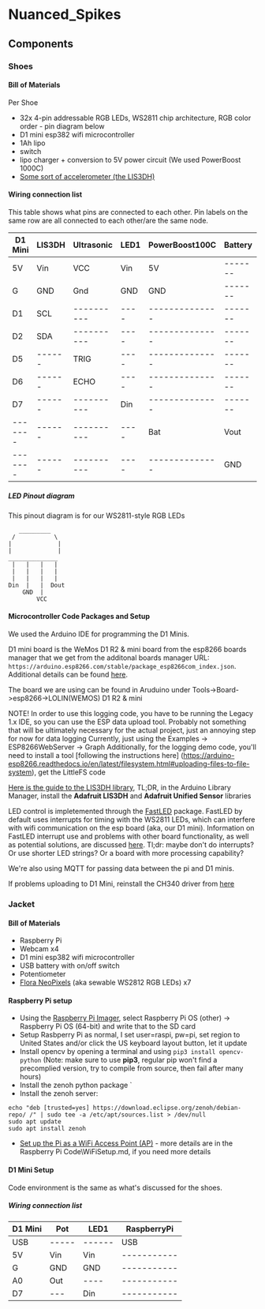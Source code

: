 # Nuanced_Spikes

## Components

### Shoes
#### Bill of Materials
Per Shoe

 - 32x 4-pin addressable RGB LEDs, WS2811 chip architecture, RGB color order - pin diagram below
 - D1 mini esp382 wifi microcontroller
 - 1Ah lipo
 - switch
 - lipo charger + conversion to 5V power circuit (We used PowerBoost 1000C)
 - [Some sort of accelerometer (the LIS3DH)](https://learn.adafruit.com/adafruit-lis3dh-triple-axis-accelerometer-breakout)


#### Wiring connection list
This table shows what pins are connected to each other. Pin labels on the same row are all connected to each other/are the same node.

| D1 Mini | LIS3DH | Ultrasonic | LED1 | PowerBoost100C | Battery | Switch |
| --------|--------|------------|------|----------------|---------|--------|
|    5V   |  Vin   |     VCC    | Vin  |      5V        | ------- | ------ |
|    G    |  GND   |     Gnd    | GND  |      GND       | ------- | Pin 1  |
|    D1   |  SCL   | ---------- | ---- | -------------- | ------- | ------ |
|    D2   |  SDA   | ---------- | ---- | -------------- | ------- | ------ |
|    D5   | ------ |    TRIG    | ---- | -------------- | ------- | ------ |
|    D6   | ------ |    ECHO    | ---- | -------------- | ------- | ------ |
|    D7   | ------ | ---------- | Din  | -------------- | ------- | ------ |
| ------- | ------ | ---------- | ---- |      Bat       |  Vout   | ------ |
| ------- | ------ | ---------- | ---- | -------------- |   GND   | Common |


##### LED Pinout diagram
This pinout diagram is for our WS2811-style RGB LEDs

```
   _________
 /           \
|             |
|             |
______________
 |   |   |   |
 |   |   |   |
 |   |   |   |
Din  |   |  Dout
    GND  |
        VCC
```


#### Microcontroller Code Packages and Setup
We used the Arduino IDE for programming the D1 Minis.

D1 mini board is the WeMos D1 R2 & mini board from the esp8266 boards manager that we get from the additonal boards manager URL: ```https://arduino.esp8266.com/stable/package_esp8266com_index.json```. Additional details can be found [here](https://makersportal.com/blog/2019/6/12/wemos-d1-mini-esp8266-arduino-wifi-board).

The board we are using can be found in Aruduino under Tools->Board->esp8266->LOLIN(WEMOS) D1 R2 & mini

NOTE! In order to use this logging code, you have to be running the Legacy 1.x IDE, so you can use the ESP data upload tool.
Probably not something that will be ultimately necessary for the actual project, just an annoying step for now for data logging
Currently, just using the Examples -> ESP8266WebServer -> Graph
Additionally, for the logging demo code, you'll need to install a tool [following the instructions here] (https://arduino-esp8266.readthedocs.io/en/latest/filesystem.html#uploading-files-to-file-system), get the LittleFS code

[Here is the guide to the LIS3DH library](https://learn.adafruit.com/adafruit-lis3dh-triple-axis-accelerometer-breakout/arduino), TL;DR, in the Arduino Library Manager, install the **Adafruit LIS3DH** and **Adafruit Unified Sensor** libraries

LED control is impletemented through the [FastLED](https://fastled.io/) package. FastLED by default uses interrupts for timing with the WS2811 LEDs, which can interfere with wifi communication on the esp board (aka, our D1 mini). Information on FastLED interrupt use and problems with other board functionality, as well as potential solutions, are discussed [here](https://github.com/FastLED/FastLED/wiki/Interrupt-problems). Tl;dr: maybe don't do interrupts? Or use shorter LED strings? Or a board with more processing capability?

We're also using MQTT for passing data between the pi and D1 minis.

If problems uploading to D1 Mini, reinstall the CH340 driver from [here](https://sparks.gogo.co.nz/ch340.html)


### Jacket
#### Bill of Materials

- Raspberry Pi
- Webcam x4
- D1 mini esp382 wifi microcontroller
- USB battery with on/off switch
- Potentiometer
- [Flora NeoPixels](https://www.adafruit.com/product/1260) (aka sewable WS2812 RGB LEDs) x7

#### Raspberry Pi setup

- Using the [Raspberry Pi Imager](https://www.raspberrypi.com/software/), select Raspberry Pi OS (other) -> Raspberry Pi OS (64-bit) and write that to the SD card
- Setup Rasbperry Pi as normal, I set user=raspi, pw=pi, set region to United States and/or click the US keyboard layout button, let it update
- Install opencv by opening a terminal and using `pip3 install opencv-python` (Note: make sure to use **pip3**, regular pip won't find a precomplied version, try to compile from source, then fail after many hours)
-  Install the zenoh python package `
-  Install the zenoh server: 
```
echo "deb [trusted=yes] https://download.eclipse.org/zenoh/debian-repo/ /" | sudo tee -a /etc/apt/sources.list > /dev/null
sudo apt update
sudo apt install zenoh 
```
- [Set up the Pi as a WiFi Access Point (AP)](https://www.raspberrypi.com/documentation/computers/configuration.html#setting-up-a-routed-wireless-access-point) - more details are in the Raspberry Pi Code\WiFiSetup.md, if you need more details

#### D1 Mini Setup
Code environment is the same as what's discussed for the shoes. 


##### Wiring connection list

| D1 Mini | Pot | LED1 | RaspberryPi |
| --------|-----|------|-------------|
|    USB  |-----|------|     USB     |
|    5V   | Vin | Vin  | ----------- |
|    G    | GND | GND  | ----------- |
|    A0   | Out | ---- | ----------- |
|    D7   | --- | Din  | ----------- |